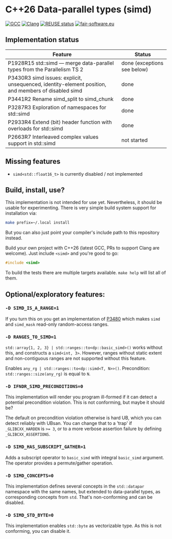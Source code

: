 # C++26 Data-parallel types (simd)

[![GCC](https://github.com/GSI-HPC/simd/actions/workflows/GCC.yml/badge.svg)](https://github.com/GSI-HPC/simd/actions/workflows/GCC.yml)
[![Clang](https://github.com/GSI-HPC/simd/actions/workflows/Clang.yml/badge.svg)](https://github.com/GSI-HPC/simd/actions/workflows/Clang.yml)
[![REUSE status](https://github.com/GSI-HPC/simd/actions/workflows/reuse.yml/badge.svg)](https://github.com/GSI-HPC/simd/actions/workflows/reuse.yml)
[![fair-software.eu](https://img.shields.io/badge/fair--software.eu-%E2%97%8F%20%20%E2%97%8B%20%20%E2%97%8B%20%20%E2%97%8B%20%20%E2%97%8B-red)](https://fair-software.eu)

## Implementation status

| Feature | Status |
| ------- | ------ |
| P1928R15 std::simd — merge data-parallel types from the Parallelism TS 2 | done (exceptions see below) |
| P3430R3 simd issues: explicit, unsequenced, identity-element position, and members of disabled simd | done |
| P3441R2 Rename simd_split to simd_chunk                           | done        |
| P3287R3 Exploration of namespaces for std::simd                   | done        |
| P2933R4 Extend ⟨bit⟩ header function with overloads for std::simd | done        |
| P2663R7 Interleaved complex values support in std::simd           | not started |

## Missing features

- `simd<std::float16_t>` is currently disabled / not implemented

## Build, install, use?

This implementation is not intended for use yet. Nevertheless, it should be 
usable for experimenting. There is very simple build system support for 
installation via:
```sh
make prefix=~/.local install
```
But you can also just point your compiler's include path to this repository 
instead.

Build your own project with C++26 (latest GCC, PRs to support Clang are 
welcome). Just include `<simd>` and you're good to go:
```c++
#include <simd>
```

To build the tests there are multiple targets available. `make help` will list 
all of them.

## Optional/exploratory features:

### `-D SIMD_IS_A_RANGE=1`

If you turn this on you get an implementation of 
[P3480](https://wg21.link/p3480) which makes `simd` and `simd_mask` read-only 
random-access ranges.

### `-D RANGES_TO_SIMD=1`

`std::array{1, 2, 3} | std::ranges::to<dp::basic_simd>()` works without this, 
and constructs a `simd<int, 3>`. However, ranges without static extent and 
non-contiguous ranges are not supported without this feature.

Enables `any_rg | std::ranges::to<dp::simd<T, N>>()`. Precondition: 
`std::ranges::size(any_rg)` is equal to `N`.

### `-D IFNDR_SIMD_PRECONDITIONS=0`

This implementation will render you program ill-formed if it can detect a 
potential precondition violation. This is not conforming, but maybe it should 
be?

The default on precondition violation otherwise is hard UB, which you can 
detect reliably with UBsan. You can change that to a 'trap' if 
`_GLIBCXX_HARDEN` is `>= 3`, or to a more verbose assertion failure by defining 
`_GLIBCXX_ASSERTIONS`.

### `-D SIMD_HAS_SUBSCRIPT_GATHER=1`

Adds a subscript operator to `basic_simd` with integral `basic_simd` argument. 
The operator provides a permute/gather operation.

### `-D SIMD_CONCEPTS=0`

This implementation defines several concepts in the `std::datapar` namespace 
with the same names, but extended to data-parallel types, as corresponding 
concepts from `std`. That's non-conforming and can be disabled.

### `-D SIMD_STD_BYTE=0`

This implementation enables `std::byte` as vectorizable type. As this is not 
conforming, you can disable it.
